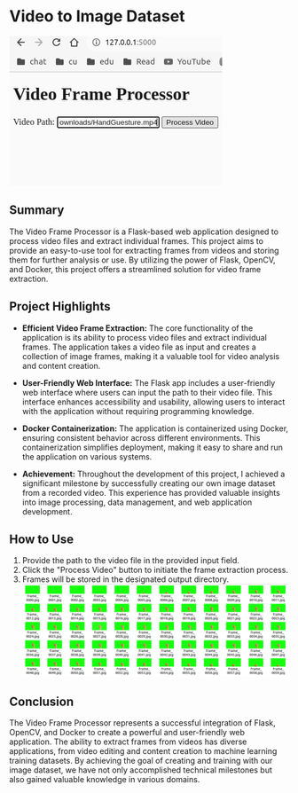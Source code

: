 # Video to Image Dataset

![Project Image](web-app.png)

## Summary

The Video Frame Processor is a Flask-based web application designed to process video files and extract individual frames. This project aims to provide an easy-to-use tool for extracting frames from videos and storing them for further analysis or use. By utilizing the power of Flask, OpenCV, and Docker, this project offers a streamlined solution for video frame extraction.

## Project Highlights

- **Efficient Video Frame Extraction:** The core functionality of the application is its ability to process video files and extract individual frames. The application takes a video file as input and creates a collection of image frames, making it a valuable tool for video analysis and content creation.

- **User-Friendly Web Interface:** The Flask app includes a user-friendly web interface where users can input the path to their video file. This interface enhances accessibility and usability, allowing users to interact with the application without requiring programming knowledge.

- **Docker Containerization:** The application is containerized using Docker, ensuring consistent behavior across different environments. This containerization simplifies deployment, making it easy to share and run the application on various systems.

- **Achievement:** Throughout the development of this project, I achieved a significant milestone by successfully creating our own image dataset from a recorded video. This experience has provided valuable insights into image processing, data management, and web application development.

## How to Use

1. Provide the path to the video file in the provided input field.
2. Click the "Process Video" button to initiate the frame extraction process.
3. Frames will be stored in the designated output directory.
![Dataset Image](dataset.png)

## Conclusion

The Video Frame Processor represents a successful integration of Flask, OpenCV, and Docker to create a powerful and user-friendly web application. The ability to extract frames from videos has diverse applications, from video editing and content creation to machine learning training datasets. By achieving the goal of creating and training with our image dataset, we have not only accomplished technical milestones but also gained valuable knowledge in various domains.

